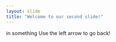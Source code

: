 ```yaml
---
layout: slide
title: "Welcome to our second slide!"
---
```

in something
Use the left arrow to go back!
